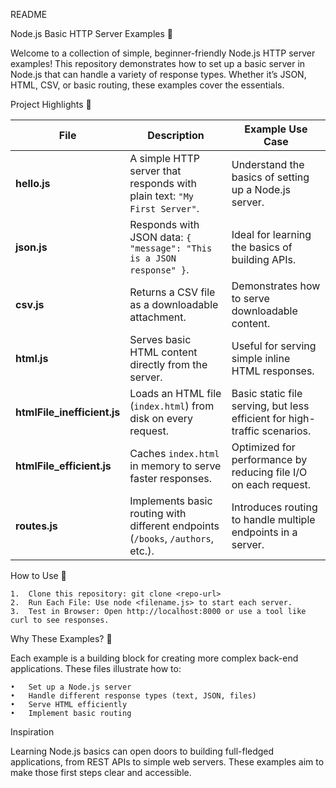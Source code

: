 README

Node.js Basic HTTP Server Examples 🚀

Welcome to a collection of simple, beginner-friendly Node.js HTTP server examples! This repository demonstrates how to set up a basic server in Node.js that can handle a variety of response types. Whether it’s JSON, HTML, CSV, or basic routing, these examples cover the essentials.

Project Highlights 🌟

| File                     | Description                                                     | Example Use Case                                          |
|--------------------------|-----------------------------------------------------------------|-----------------------------------------------------------|
| **hello.js**             | A simple HTTP server that responds with plain text: `"My First Server"`. | Understand the basics of setting up a Node.js server.     |
| **json.js**              | Responds with JSON data: `{ "message": "This is a JSON response" }`. | Ideal for learning the basics of building APIs.           |
| **csv.js**               | Returns a CSV file as a downloadable attachment.               | Demonstrates how to serve downloadable content.           |
| **html.js**              | Serves basic HTML content directly from the server.            | Useful for serving simple inline HTML responses.          |
| **htmlFile_inefficient.js** | Loads an HTML file (`index.html`) from disk on every request. | Basic static file serving, but less efficient for high-traffic scenarios. |
| **htmlFile_efficient.js**   | Caches `index.html` in memory to serve faster responses.      | Optimized for performance by reducing file I/O on each request. |
| **routes.js**            | Implements basic routing with different endpoints (`/books`, `/authors`, etc.). | Introduces routing to handle multiple endpoints in a server. |

How to Use 🚴

	1.	Clone this repository: git clone <repo-url>
	2.	Run Each File: Use node <filename.js> to start each server.
	3.	Test in Browser: Open http://localhost:8000 or use a tool like curl to see responses.

Why These Examples? 🤔

Each example is a building block for creating more complex back-end applications. These files illustrate how to:

	•	Set up a Node.js server
	•	Handle different response types (text, JSON, files)
	•	Serve HTML efficiently
	•	Implement basic routing

Inspiration

Learning Node.js basics can open doors to building full-fledged applications, from REST APIs to simple web servers. These examples aim to make those first steps clear and accessible.
